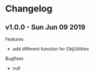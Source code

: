 # Changelog

## v1.0.0 - Sun Jun 09 2019

Features

- add different function for ObjUtilities

Bugfixes

- null
